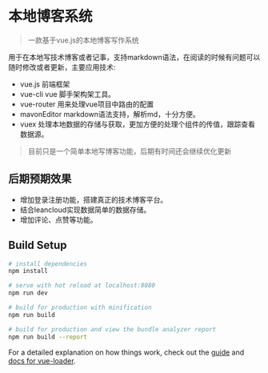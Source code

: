 # 本地博客系统

> 一款基于vue.js的本地博客写作系统

用于在本地写技术博客或者记事，支持markdown语法，在阅读的时候有问题可以随时修改或者更新，主要应用技术:
 + vue.js 前端框架
 + vue-cli vue 脚手架构架工具。
 + vue-router 用来处理vue项目中路由的配置
 + mavonEditor markdown语法支持，解析md，十分方便。
 + vuex 处理本地数据的存储与获取，更加方便的处理个组件的传值，跟踪查看数据源。

> 目前只是一个简单本地写博客功能，后期有时间还会继续优化更新

## 后期预期效果
 + 增加登录注册功能，搭建真正的技术博客平台。
 + 结合leancloud实现数据简单的数据存储。
 + 增加评论、点赞等功能。
 

## Build Setup

``` bash
# install dependencies
npm install

# serve with hot reload at localhost:8080
npm run dev

# build for production with minification
npm run build

# build for production and view the bundle analyzer report
npm run build --report
```

For a detailed explanation on how things work, check out the [guide](http://vuejs-templates.github.io/webpack/) and [docs for vue-loader](http://vuejs.github.io/vue-loader).
